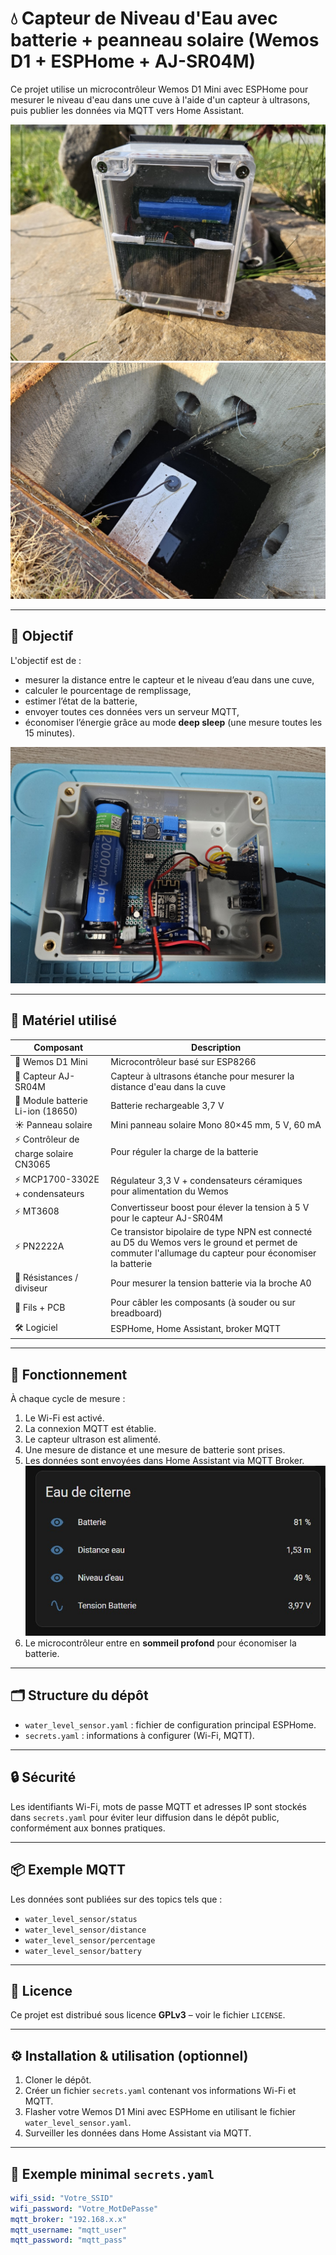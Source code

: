 # 💧 Capteur de Niveau d'Eau avec batterie + peanneau solaire (Wemos D1 + ESPHome + AJ-SR04M)

Ce projet utilise un microcontrôleur Wemos D1 Mini avec ESPHome pour mesurer le niveau d'eau dans une cuve à l'aide d'un capteur à ultrasons, puis publier les données via MQTT vers Home Assistant.

![Photo du boîtier](images/boitier_3.jpg)  
![Photo dans la citerne](images/citerne_1.jpg)  

---

## 🧠 Objectif

L'objectif est de :  
- mesurer la distance entre le capteur et le niveau d’eau dans une cuve,  
- calculer le pourcentage de remplissage,  
- estimer l’état de la batterie,  
- envoyer toutes ces données vers un serveur MQTT,  
- économiser l’énergie grâce au mode **deep sleep** (une mesure toutes les 15 minutes).

![Photo du boîtier](images/boitier_1.jpg)  

---

## 🔧 Matériel utilisé

| Composant                         | Description                                                                    |
|----------------------------------|--------------------------------------------------------------------------------|
| 🧠 Wemos D1 Mini                 | Microcontrôleur basé sur ESP8266                                              |
| 🌊 Capteur AJ-SR04M              | Capteur à ultrasons étanche pour mesurer la distance d'eau dans la cuve       |
| 🔋 Module batterie Li-ion (18650) | Batterie rechargeable 3,7 V                                                    |
| ☀️ Panneau solaire               | Mini panneau solaire Mono 80×45 mm, 5 V, 60 mA                               |
| ⚡ Contrôleur de charge solaire CN3065 | Pour réguler la charge de la batterie                                       |
| ⚡ MCP1700-3302E + condensateurs | Régulateur 3,3 V + condensateurs céramiques pour alimentation du Wemos       |
| ⚡ MT3608                        | Convertisseur boost pour élever la tension à 5 V pour le capteur AJ-SR04M      |
| ⚡ PN2222A                       | Ce transistor bipolaire de type NPN est connecté au D5 du Wemos vers le ground et permet de commuter l'allumage du capteur pour économiser la batterie |
| 🔌 Résistances / diviseur        | Pour mesurer la tension batterie via la broche A0                             |
| 🧰 Fils + PCB                    | Pour câbler les composants (à souder ou sur breadboard)                        |
| 🛠️ Logiciel                      | ESPHome, Home Assistant, broker MQTT                                          |

---

## 📡 Fonctionnement

À chaque cycle de mesure :  
1. Le Wi-Fi est activé.  
2. La connexion MQTT est établie.  
3. Le capteur ultrason est alimenté.  
4. Une mesure de distance et une mesure de batterie sont prises.  
5. Les données sont envoyées dans Home Assistant via MQTT Broker.
   ![Données transmises à Home Assistant](images/ha_1.jpg)
7. Le microcontrôleur entre en **sommeil profond** pour économiser la batterie.  

---

## 🗂 Structure du dépôt

- `water_level_sensor.yaml` : fichier de configuration principal ESPHome.  
- `secrets.yaml` : informations à configurer (Wi-Fi, MQTT).  

---

## 🔒 Sécurité

Les identifiants Wi-Fi, mots de passe MQTT et adresses IP sont stockés dans `secrets.yaml` pour éviter leur diffusion dans le dépôt public, conformément aux bonnes pratiques.

---

## 📦 Exemple MQTT

Les données sont publiées sur des topics tels que :  
- `water_level_sensor/status`  
- `water_level_sensor/distance`  
- `water_level_sensor/percentage`  
- `water_level_sensor/battery`

---

## 📝 Licence

Ce projet est distribué sous licence **GPLv3** – voir le fichier `LICENSE`.

---

## ⚙️ Installation & utilisation (optionnel)

1. Cloner le dépôt.  
2. Créer un fichier `secrets.yaml` contenant vos informations Wi-Fi et MQTT.  
3. Flasher votre Wemos D1 Mini avec ESPHome en utilisant le fichier `water_level_sensor.yaml`.  
4. Surveiller les données dans Home Assistant via MQTT.

---

## 🔐 Exemple minimal `secrets.yaml`

```yaml
wifi_ssid: "Votre_SSID"
wifi_password: "Votre_MotDePasse"
mqtt_broker: "192.168.x.x"
mqtt_username: "mqtt_user"
mqtt_password: "mqtt_pass"
